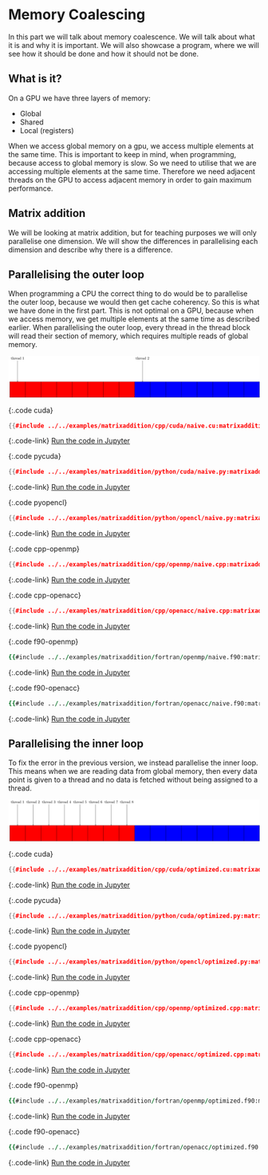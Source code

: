 # Memory Coalescing
In this part we will talk about memory coalescence. We will talk about what it
is and why it is important. We will also showcase a program, where we will see
how it should be done and how it should not be done.

What is it?
-----------
On a GPU we have three layers of memory:
- Global
- Shared
- Local (registers)

When we access global memory on a gpu, we access multiple elements at the same
time. This is important to keep in mind, when programming, because access to
global memory is slow. So we need to utilise that we are accessing multiple
elements at the same time. Therefore we need adjacent threads on the GPU to
access adjacent memory in order to gain maximum performance.

Matrix addition
---------------
We will be looking at matrix addition, but for teaching purposes we will only
parallelise one dimension. We will show the differences in parallelising each
dimension and describe why there is a difference.

Parallelising the outer loop
----------------------------
When programming a CPU the correct thing to do would be to parallelise the outer
loop, because we would then get cache coherency. So this is what we have done in
the first part. This is not optimal on a GPU, because when we access memory, we
get multiple elements at the same time as described earlier. When parallelising
the outer loop, every thread in the thread block will read their section of
memory, which requires multiple reads of global memory.

![Every thread will read from a different block of memory](notcoalesced.png)

{:.code cuda}
```c++
{{#include ../../examples/matrixaddition/cpp/cuda/naive.cu:matrixaddition}}
```
{:.code-link}
[Run the code in Jupyter](/jupyter/lab/tree/matrixaddition/cpp/cuda/naive.ipynb)

{:.code pycuda}
```c++
{{#include ../../examples/matrixaddition/python/cuda/naive.py:matrixaddition}}
```
{:.code-link}
[Run the code in Jupyter](/jupyter/lab/tree/matrixaddition/python/cuda/naive.ipynb)

{:.code pyopencl}
```c++
{{#include ../../examples/matrixaddition/python/opencl/naive.py:matrixaddition}}
```
{:.code-link}
[Run the code in Jupyter](/jupyter/lab/tree/matrixaddition/python/opencl/naive.ipynb)

{:.code cpp-openmp}
```c++
{{#include ../../examples/matrixaddition/cpp/openmp/naive.cpp:matrixaddition}}
```
{:.code-link}
[Run the code in Jupyter](/jupyter/lab/tree/matrixaddition/cpp/openmp/naive.ipynb)

{:.code cpp-openacc}
```c++
{{#include ../../examples/matrixaddition/cpp/openacc/naive.cpp:matrixaddition}}
```
{:.code-link}
[Run the code in Jupyter](/jupyter/lab/tree/matrixaddition/cpp/openacc/naive.ipynb)

{:.code f90-openmp}
```fortran
{{#include ../../examples/matrixaddition/fortran/openmp/naive.f90:matrixaddition}}
```
{:.code-link}
[Run the code in Jupyter](/jupyter/lab/tree/matrixaddition/fortran/openmp/naive.ipynb)

{:.code f90-openacc}
```fortran
{{#include ../../examples/matrixaddition/fortran/openacc/naive.f90:matrixaddition}}
```
{:.code-link}
[Run the code in Jupyter](/jupyter/lab/tree/matrixaddition/fortran/openacc/naive.ipynb)

Parallelising the inner loop
----------------------------
To fix the error in the previous version, we instead parallelise the inner loop.
This means when we are reading data from global memory, then every data point is
given to a thread and no data is fetched without being assigned to a thread.

![All threads read within the same block of memory](coalesced.png)

{:.code cuda}
```c++
{{#include ../../examples/matrixaddition/cpp/cuda/optimized.cu:matrixaddition}}
```
{:.code-link}
[Run the code in Jupyter](/jupyter/lab/tree/matrixaddition/cpp/cuda/optimized.ipynb)

{:.code pycuda}
```c++
{{#include ../../examples/matrixaddition/python/cuda/optimized.py:matrixaddition}}
```
{:.code-link}
[Run the code in Jupyter](/jupyter/lab/tree/matrixaddition/python/cuda/optimized.ipynb)

{:.code pyopencl}
```c++
{{#include ../../examples/matrixaddition/python/opencl/optimized.py:matrixaddition}}
```
{:.code-link}
[Run the code in Jupyter](/jupyter/lab/tree/matrixaddition/python/opencl/optimized.ipynb)

{:.code cpp-openmp}
```c++
{{#include ../../examples/matrixaddition/cpp/openmp/optimized.cpp:matrixaddition}}
```
{:.code-link}
[Run the code in Jupyter](/jupyter/lab/tree/matrixaddition/cpp/openmp/optimized.ipynb)

{:.code cpp-openacc}
```c++
{{#include ../../examples/matrixaddition/cpp/openacc/optimized.cpp:matrixaddition}}
```
{:.code-link}
[Run the code in Jupyter](/jupyter/lab/tree/matrixaddition/cpp/openacc/optimized.ipynb)

{:.code f90-openmp}
```fortran
{{#include ../../examples/matrixaddition/fortran/openmp/optimized.f90:matrixaddition}}
```
{:.code-link}
[Run the code in Jupyter](/jupyter/lab/tree/matrixaddition/fortran/openmp/optimized.ipynb)

{:.code f90-openacc}
```fortran
{{#include ../../examples/matrixaddition/fortran/openacc/optimized.f90:matrixaddition}}
```
{:.code-link}
[Run the code in Jupyter](/jupyter/lab/tree/matrixaddition/fortran/openacc/optimized.ipynb)
